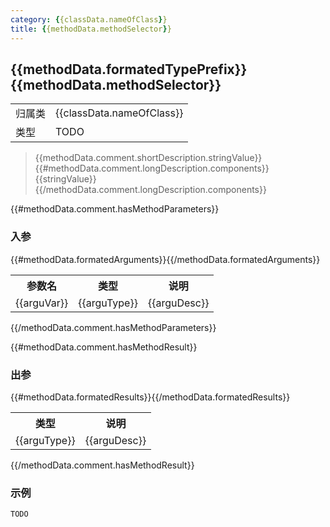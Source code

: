 ```yaml
---
category: {{classData.nameOfClass}}
title: {{methodData.methodSelector}}
---
```


## {{methodData.formatedTypePrefix}} {{methodData.methodSelector}}

<table>
<tr>
<td>归属类</th>
<td>{{classData.nameOfClass}}</th>
</tr>
<tr>
<td>类型</td>
<td>TODO</td>
</tr>
</table>

> {{methodData.comment.shortDescription.stringValue}}
> {{#methodData.comment.longDescription.components}}{{stringValue}}{{/methodData.comment.longDescription.components}}

{{#methodData.comment.hasMethodParameters}}
### 入参

<table>
<tr>
<th>参数名</th>
<th>类型</th>
<th>说明</th>
</tr>
{{#methodData.formatedArguments}}<tr>
<td>{{arguVar}}</td>
<td>{{arguType}}</td>
<td>{{arguDesc}}</td>
</tr>{{/methodData.formatedArguments}}
</table>
{{/methodData.comment.hasMethodParameters}}

{{#methodData.comment.hasMethodResult}}
### 出参

<table>
<tr>
<th>类型</th>
<th>说明</th>
</tr>
{{#methodData.formatedResults}}<tr>
<td>{{arguType}}</td>
<td>{{arguDesc}}</td>
</tr>{{/methodData.formatedResults}}
</table>
{{/methodData.comment.hasMethodResult}}

### 示例

```
TODO
```
